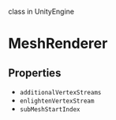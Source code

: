 class in UnityEngine
# MeshRenderer

## Properties
- `additionalVertexStreams`
- `enlightenVertexStream`
- `subMeshStartIndex`
